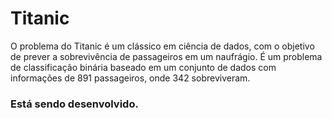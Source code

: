 # Titanic
 O problema do Titanic é um clássico em ciência de dados, com o objetivo de prever a sobrevivência de passageiros em um naufrágio. É um problema de classificação binária baseado em um conjunto de dados com informações de 891 passageiros, onde 342 sobreviveram. 

 ### Está sendo desenvolvido.